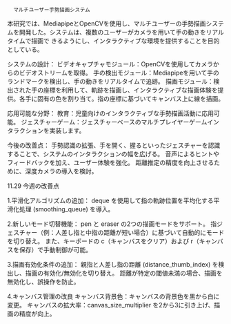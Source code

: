       マルチユーザー手勢描画システム
          
  本研究では、MediapipeとOpenCVを使用し、マルチユーザーの手勢描画システムを開発した。システムは、複数のユーザーがカメラを用いて手の動きをリアルタイムで描画で
きるようにし、インタラクティブな環境を提供することを目的としている。

システムの設計：
  ビデオキャプチャモジュール：OpenCVを使用してカメラからのビデオストリームを取得。
  手の検出モジュール：Mediapipeを用いて手のランドマークを検出し、手の動きをリアルタイムで追跡。
  描画モジュール：検出された手の座標を利用して、軌跡を描画し、インタラクティブな描画体験を提供。各手に固有の色を割り当て。指の座標に基づいてキャンバス上に線を描画。


応用可能な分野：
  教育：児童向けのインタラクティブな手勢描画活動に応用可能。
  ジェスチャーゲーム：ジェスチャーベースのマルチプレイヤーゲームインタラクションを実装します。


今後の改善点：
  手勢認識の拡張、手を開く、握るといったジェスチャーを認識することで、システムのインタラクションの幅を広げる。
  音声によるヒントやフィードバックを加え、ユーザー体験を強化。
  距離推定の精度を向上させるために、深度カメラの導入を検討。





11.29
  今週の改善点

1.平滑化アルゴリズムの追加：
  deque を使用して指の軌跡位置を平均化する平滑化処理 (smoothing_queue) を導入。
  
2.新しいモード切替機能：
  pen と eraser の2つの描画モードをサポート。
  指ジェスチャー（例：人差し指と中指の距離が短い場合）に基づいて自動的にモードを切り替え。
  また、キーボードの c（キャンバスをクリア）および r（キャンバスを保存）で手動制御が可能。
  
3.描画有効化条件の追加：
  親指と人差し指の距離 (distance_thumb_index) を検出し、描画の有効化/無効化を切り替え。
  距離が特定の閾値未満の場合、描画を無効化し、誤操作を防止。

4.キャンバス管理の改良
  キャンバス背景色：キャンバスの背景色を黒から白に変更。
  キャンバスの拡大率：canvas_size_multiplier を2から3に引き上げ、描画の精度が向上。











